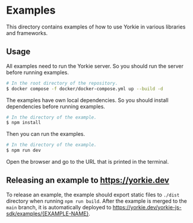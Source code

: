 # Examples

This directory contains examples of how to use Yorkie in various libraries and frameworks.

## Usage

All examples need to run the Yorkie server. So you should run the server before running examples.

```bash
# In the root directory of the repository.
$ docker compose -f docker/docker-compose.yml up --build -d
```

The examples have own local dependencies. So you should install dependencies before running examples.

```bash
# In the directory of the example.
$ npm install
```

Then you can run the examples.

```bash
# In the directory of the example.
$ npm run dev
```

Open the browser and go to the URL that is printed in the terminal.

## Releasing an example to https://yorkie.dev

To release an example, the example should export static files to `./dist` directory when running `npm run build`.
After the example is merged to the `main` branch, it is automatically deployed to https://yorkie.dev/yorkie-js-sdk/examples/{EXAMPLE-NAME}.
